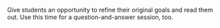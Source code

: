 Give students an opportunity to refine their original goals and read them out. Use this time for a question-and-answer session, too.